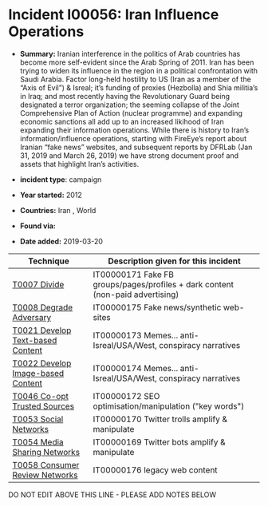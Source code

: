 # Incident I00056: Iran Influence Operations

* **Summary:** Iranian interference in the politics of Arab countries has become more self-evident since the Arab Spring of 2011. Iran has been trying to widen its influence in the region in a political confrontation with Saudi Arabia. Factor long-held hostility to US (Iran as a member of the “Axis of Evil”) & Isreal; it’s funding of proxies (Hezbolla) and Shia militia’s in Iraq; and most recently having the Revolutionary Guard being designated a terror organization; the seeming collapse of the Joint Comprehensive Plan of Action (nuclear programme) and expanding economic sanctions all add up to an increased likihood of Iran expanding their information operations.
While there is history to Iran’s information/influence operations, starting with FireEye’s report about Iranian “fake news” websites, and subsequent reports by DFRLab (Jan 31, 2019 and March 26, 2019) we have strong document proof and assets that highlight Iran’s activities.

* **incident type**: campaign

* **Year started:** 2012

* **Countries:** Iran , World

* **Found via:** 

* **Date added:** 2019-03-20
 

| Technique | Description given for this incident |
| --------- | ------------------------- |
| [T0007 Divide](../generated_pages/techniques/T0007.md) | IT00000171 Fake FB groups/pages/profiles + dark content (non-paid advertising) |
| [T0008 Degrade Adversary](../generated_pages/techniques/T0008.md) | IT00000175 Fake news/synthetic web-sites |
| [T0021 Develop Text-based Content](../generated_pages/techniques/T0021.md) | IT00000173 Memes... anti-Isreal/USA/West, conspiracy narratives |
| [T0022 Develop Image-based Content](../generated_pages/techniques/T0022.md) | IT00000174 Memes... anti-Isreal/USA/West, conspiracy narratives |
| [T0046 Co-opt Trusted Sources](../generated_pages/techniques/T0046.md) | IT00000172 SEO optimisation/manipulation ("key words") |
| [T0053 Social Networks](../generated_pages/techniques/T0053.md) | IT00000170 Twitter trolls amplify & manipulate |
| [T0054 Media Sharing Networks](../generated_pages/techniques/T0054.md) | IT00000169 Twitter bots amplify & manipulate |
| [T0058 Consumer Review Networks](../generated_pages/techniques/T0058.md) | IT00000176 legacy web content |


DO NOT EDIT ABOVE THIS LINE - PLEASE ADD NOTES BELOW